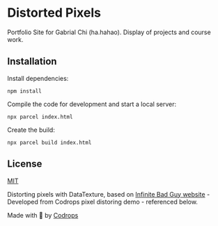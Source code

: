 # Distorted Pixels

Portfolio Site for Gabrial Chi (ha.hahao). Display of projects and course work.



## Installation

Install dependencies:

```
npm install
```

Compile the code for development and start a local server:

```
npx parcel index.html
```

Create the build:

```
npx parcel build index.html
```

## License
[MIT](LICENSE)

Distorting pixels with DataTexture, based on [Infinite Bad Guy website](https://billie.withyoutube.com/) - Developed from Codrops pixel distoring demo - referenced below. 

Made with :blue_heart:  by [Codrops](http://www.codrops.com)





